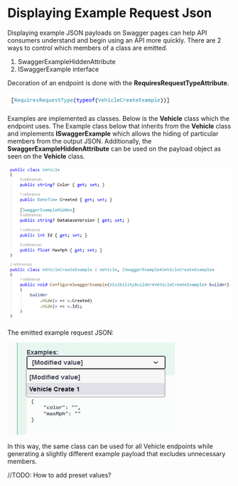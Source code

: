 # Displaying Example Request Json
Displaying example JSON payloads on Swagger pages can help API consumers understand and begin using an API more quickly. There are 2 ways to control which members of a class are emitted.
1. SwaggerExampleHiddenAttribute
2. ISwaggerExample interface

Decoration of an endpoint is done with the **RequiresRequestTypeAttribute**.

  ![RequiresRequestTypeAttribute](images/requires-request-type-attribute.png)

Examples are implemented as classes. Below is the **Vehicle** class which the endpoint uses. The Example class below that inherits from the **Vehicle** class and implements **ISwaggerExample** which allows the hiding of particular members from the output JSON. Additionally, the **SwaggerExampleHiddenAttribute** can be used on the payload object as seen on the **Vehicle** class. 

  ![example request class](images/example-request-classes.png)

  The emitted example request JSON:

  ![swagger page example JSON](images/swagger-page-example-json.png)

In this way, the same class can be used for all Vehicle endpoints while generating a slightly different example payload that excludes unnecessary members.


//TODO: How to add preset values?









